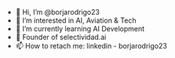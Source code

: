 - 👋 Hi, I’m @borjarodrigo23
- 👀 I’m interested in AI, Aviation & Tech
- 🌱 I’m currently learning AI Development
- 💞️ Founder of selectividad.ai
- 📫 How to retach me: linkedin - borjarodrigo23 

<!---
borjarodrigo23/borjarodrigo23 is a ✨ special ✨ repository because its `README.md` (this file) appears on your GitHub profile.
You can click the Preview link to take a look at your changes.
--->
